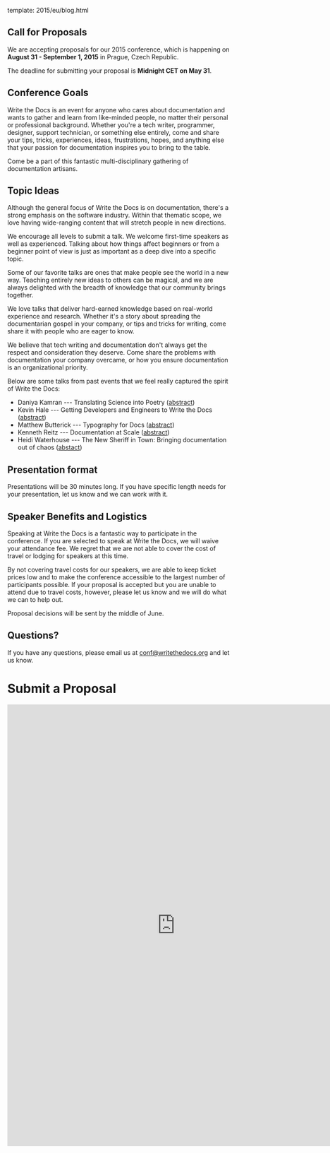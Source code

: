 template: 2015/eu/blog.html

## Call for Proposals

We are accepting proposals for our 2015
conference, which is happening on **August 31 - September 1, 2015** in Prague, Czech Republic.

The deadline for submitting your proposal is **Midnight CET on May 31**.

## Conference Goals

Write the Docs is an event for anyone who cares about documentation and
wants to gather and learn from like-minded people, no matter their
personal or professional background. Whether you're a tech writer,
programmer, designer, support technician, or something else entirely,
come and share your tips, tricks, experiences, ideas, frustrations,
hopes, and anything else that your passion for documentation inspires
you to bring to the table.

Come be a part of this fantastic multi-disciplinary gathering of
documentation artisans. 

## Topic Ideas

Although the general focus of Write the Docs is on documentation,
there's a strong emphasis on the software industry. Within that thematic
scope, we love having wide-ranging content that will stretch people in
new directions.

We encourage all levels to submit a talk.
We welcome first-time speakers as well as experienced.
Talking about how things affect beginners or from a beginner point of view 
is just as important as a deep dive into a specific topic.

Some of our favorite talks are ones that make people see the world in a new way.
Teaching entirely new ideas to others can be magical, and we are always
delighted with the breadth of knowledge that our community brings together.

We love talks that deliver hard-earned knowledge based on real-world
experience and research. Whether it's a story about spreading the
documentarian gospel in your company, or tips and tricks for writing,
come share it with people who are eager to know.

We believe that tech writing and documentation don't always get the respect and
consideration they deserve. Come share the problems with documentation your
company overcame, or how you ensure documentation is an organizational priority.

Below are some talks from past events that we feel really captured the
spirit of Write the Docs:

* Daniya Kamran --- Translating Science into Poetry
  ([abstract](http://docs.writethedocs.org/conference/talks/#daniya-kamran-translating-science-into-poetry))
* Kevin Hale --- Getting Developers and Engineers to Write the Docs
  ([abstract](http://docs.writethedocs.org/conference/talks/#kevin-hale-getting-developers-and-engineers-to-write-the-docs))
* Matthew Butterick --- Typography for Docs
  ([abstract](http://docs.writethedocs.org/conference/talks/#matthew-butterick-typography-for-docs))
* Kenneth Reitz --- Documentation at Scale
  ([abstract](http://docs.writethedocs.org/2014/na/talks/#kenneth-reitz-documentation-at-scale))
* Heidi Waterhouse --- The New Sheriff in Town: Bringing documentation
  out of chaos
  ([abstact](http://docs.writethedocs.org/2014/na/talks/#heidi-waterhouse-the-new-sheriff-in-town-bringing-documentation-out-of-chaos))

## Presentation format

Presentations will be 30 minutes long. If you have specific length needs
for your presentation, let us know and we can work with it.

## Speaker Benefits and Logistics

Speaking at Write the Docs is a fantastic way to participate in the
conference. If you are selected to speak at Write the Docs, we will waive your
attendance fee. We regret that we are not able to cover the cost of
travel or lodging for speakers at this time. 

By not covering travel costs for our speakers, we are able to keep ticket prices low and to
make the conference accessible to the largest number of participants
possible. If your proposal is accepted but you are unable to attend due
to travel costs, however, please let us know and we will do what we can
to help out.

Proposal decisions will be sent by the middle of June.

## Questions?

If you have any questions, please email us at
[conf@writethedocs.org](mailto:europe@writethedocs.org) and let us know.

# Submit a Proposal

<iframe src="https://docs.google.com/forms/d/1S269ntfcfNPZzBQn9XVX4NylHFcIT0rRR_WMdL9A7g0/viewform?embedded=true" width="760" height="1000" frameborder="0" marginheight="0" marginwidth="0">Loading...</iframe>

